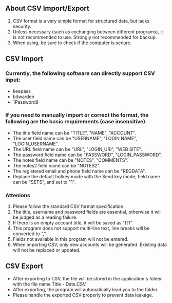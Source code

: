 ## About CSV Import/Export

1. CSV format is a very simple format for structured data, but lacks security.
2. Unless necessary (such as exchanging between different programs), it is not recommended to use. Strongly not recommended for backup.
3. When using, be sure to check if the computer is secure.

## CSV Import

### Currently, the following software can directly support CSV input:

* keepass
* bitwarden
* 1Password8

### If you need to manually import or correct the format, the following are the basic requirements (case insensitive).

* The title field name can be "TITLE", "NAME", "ACCOUNT".
* The user field name can be "USERNAME", "LOGIN NAME", "LOGIN_USERNAME".
* The URL field name can be "URL", "LOGIN_URI", "WEB SITE".
* The password field name can be "PASSWORD", "LOGIN_PASSWORD".
* The notes field name can be "NOTES", "COMMENTS".
* The notes2 field name can be "NOTES2".
* The registered email and phone field name can be "REGDATA".
* Replace the default hotkey mode with the Send key mode, field name can be "SETS", and set to "1".

### Attenions

1. Please follow the standard CSV format specification.
2. The title, username and password fields are essential, otherwise it will be judged as a reading failure.
3. If there is an empty account title, it will be saved as "(?)".
4. This program does not support multi-line text, line breaks will be converted to ",".
5. Fields not available in this program will not be entered.
6. When importing CSV, only new accounts will be generated. Existing data will not be replaced or updated.

## CSV Export

* After exporting to CSV, the file will be stored in the application's folder with the file name Title - Date.CSV.
* After exporting, the program will automatically lead you to the folder.
* Please handle the exported CSV properly to prevent data leakage.